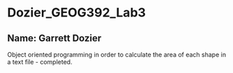 # Dozier_GEOG392_Lab3
## Name: Garrett Dozier

Object oriented programming in order to calculate the area of each shape in a text file - completed.



